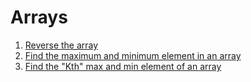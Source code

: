 # Arrays
  1. [Reverse the array](Array/reverseTheArray.java )
  2. [Find the maximum and minimum element in an array](Array/maxMin.java)
  3. [Find the "Kth" max and min element of an array](Array/kthMaxMin.java)
